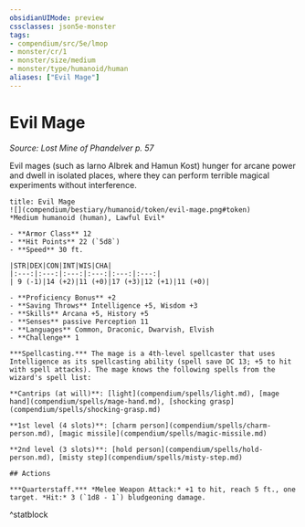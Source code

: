 ```yaml
---
obsidianUIMode: preview
cssclasses: json5e-monster
tags:
- compendium/src/5e/lmop
- monster/cr/1
- monster/size/medium
- monster/type/humanoid/human
aliases: ["Evil Mage"]
---
```

# Evil Mage
*Source: Lost Mine of Phandelver p. 57*  

Evil mages (such as Iarno Albrek and Hamun Kost) hunger for arcane power and dwell in isolated places, where they can perform terrible magical experiments without interference.

```ad-statblock
title: Evil Mage
![](compendium/bestiary/humanoid/token/evil-mage.png#token)
*Medium humanoid (human), Lawful Evil*

- **Armor Class** 12 
- **Hit Points** 22 (`5d8`)
- **Speed** 30 ft.

|STR|DEX|CON|INT|WIS|CHA|
|:---:|:---:|:---:|:---:|:---:|:---:|
| 9 (-1)|14 (+2)|11 (+0)|17 (+3)|12 (+1)|11 (+0)|

- **Proficiency Bonus** +2
- **Saving Throws** Intelligence +5, Wisdom +3
- **Skills** Arcana +5, History +5
- **Senses** passive Perception 11
- **Languages** Common, Draconic, Dwarvish, Elvish
- **Challenge** 1

***Spellcasting.*** The mage is a 4th-level spellcaster that uses Intelligence as its spellcasting ability (spell save DC 13; +5 to hit with spell attacks). The mage knows the following spells from the wizard's spell list:

**Cantrips (at will)**: [light](compendium/spells/light.md), [mage hand](compendium/spells/mage-hand.md), [shocking grasp](compendium/spells/shocking-grasp.md)

**1st level (4 slots)**: [charm person](compendium/spells/charm-person.md), [magic missile](compendium/spells/magic-missile.md)

**2nd level (3 slots)**: [hold person](compendium/spells/hold-person.md), [misty step](compendium/spells/misty-step.md)

## Actions

***Quarterstaff.*** *Melee Weapon Attack:* +1 to hit, reach 5 ft., one target. *Hit:* 3 (`1d8 - 1`) bludgeoning damage.
```
^statblock